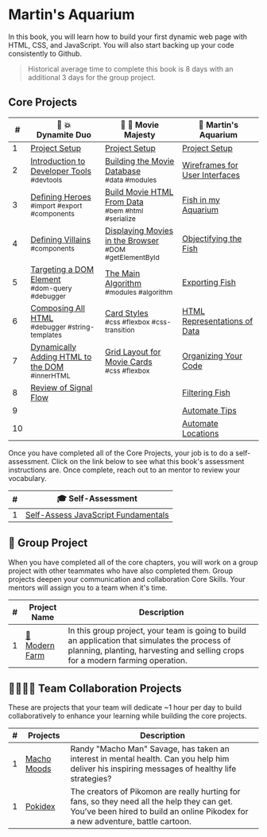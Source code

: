 # Martin's Aquarium

In this book, you will learn how to build your first dynamic web page with HTML, CSS, and JavaScript. You will also start backing up your code consistently to Github.

> Historical average time to complete this book is 8 days with an additional 3 days for the group project.

## Core Projects

| # | 🧨 💥 <br/> Dynamite Duo | 🎥 🍿 Movie Majesty | 🐠  Martin's Aquarium |
| --- | --- | --- | --- |
| 1   | [Project Setup](./chapters/DUO_SETUP.md) | [Project Setup](./chapters/MM_SETUP.md) | [Project Setup](./chapters/CLI_BASICS.md) |
| 2   | [Introduction to Developer Tools](./chapters/DUO_DEV_TOOLS_INTRO.md) <br/> <sub style="font-size:0.85rem;">#devtools</sub> | [Building the Movie Database](./chapters/MM_DATA.md) <br/> <sub style="font-size:0.85rem;">#data #modules</sub> |  [Wireframes for User Interfaces](./chapters/MA_WIREFRAMES.md) |
| 3   | [Defining Heroes](./chapters/DUO_HEROES.md)<br/> <sub style="font-size:0.85rem;">#import #export #components</sub> | [Build Movie HTML From Data](./chapters/MM_HTML_GENERATION.md) <br/> <sub style="font-size:0.85rem;">#bem #html #serialize</sub> | [Fish in my Aquarium](./chapters/MA_AQUARIUM_DESIGN.md)</sub> |
| 4   | [Defining Villains](./chapters/DUO_VILLAINS.md) <br/> <sub style="font-size:0.85rem;">#components</sub> | [Displaying Movies in the Browser](./chapters/MM_RENDER.md) <br/> <sub style="font-size:0.85rem;">#DOM #getElementById</sub> |  [Objectifying the Fish](./chapters/MA_DATA_STRUCTURES.md) |
| 5   | [Targeting a DOM Element](./chapters/DUO_HTML_ELEMENT_REFERENCE.md) <br/> <sub style="font-size:0.85rem;">#dom-query #debugger</sub> | [The Main Algorithm](./chapters/MM_MAIN.md) <br/> <sub style="font-size:0.85rem;">#modules #algorithm</sub> |  [Exporting Fish](./chapters/MA_EXPORTING_FISH.md) |
| 6   | [Composing All HTML](./chapters/DUO_HTML_GENERATORS.md) <br/> <sub style="font-size:0.85rem;">#debugger #string-templates</sub> | [Card Styles](./chapters/MM_CARD_STYLE.md) <br/> <sub style="font-size:0.85rem;">#css #flexbox #css-transition</sub> |  [HTML Representations of Data](./chapters/MA_CREATING_FISH_COMPONENTS.md) |
| 7   | [Dynamically Adding HTML to the DOM](./chapters/DUO_DOM_UPDATE.md) <br/> <sub style="font-size:0.85rem;">#innerHTML</sub> | [Grid Layout for Movie Cards](./chapters/MM_CARD_LAYOUT) <br/> <sub style="font-size:0.85rem;">#css #flexbox</sub> |  [Organizing Your Code](./chapters/MA_ORGANIZATION.md) |
| 8   | [Review of Signal Flow](./chapters/DUO_REVIEW.md) |  |  [Filtering Fish](./chapters/MA_FILTERING_FISH.md) |
| 9   |  |  | [Automate Tips](./chapters/MA_AUTOMATE_TIPS.md) |
| 10  |  |  | [Automate Locations](./chapters/MA_AUTOMATE_LOCATIONS.md) |

Once you have completed all of the Core Projects, your job is to do a self-assessment. Click on the link below to see what this book's assessment instructions are. Once complete, reach out to an mentor to review your vocabulary.

| # | 🎓  Self-Assessment |
| --- | --- |
| 1 | [Self-Assess JavaScript Fundamentals](./chapters/HAIRY_POTTER.md) |

## 🔐 Group Project

When you have completed all of the core chapters, you will work on a group project with other teammates who have also completed them. Group projects deepen your communication and collaboration Core Skills. Your mentors will assign you to a team when it's time.

| #   | Project Name | Description |
| --- | --- | --- |
| 1   | [🚜<br/>Modern Farm](../projects/tier-1/modern-farm/README.md) | In this group project, your team is going to build an application that simulates the process of planning, planting, harvesting and selling crops for a modern farming operation. |

## 👩‍👩‍👧‍👦 Team Collaboration Projects

These are projects that your team will dedicate ~1 hour per day to build collaboratively to enhance your learning while building the core projects.

| #   | Projects                                      | Description |
| --- | --------------------------------------------- | ----------- |
| 1   | <a href="https://github.com/nss-group-projects/MachoMoods" target="_blank">Macho Moods</a>    | Randy "Macho Man" Savage, has taken an interest in mental health. Can you help him deliver his inspiring messages of healthy life strategies? |
| 1   | <a href="https://github.com/nss-group-projects/Pikodex" target="_blank">Pokidex</a>    | The creators of Pikomon are really hurting for fans, so they need all the help they can get. You’ve been hired to build an online Pikodex for a new adventure, battle cartoon. |